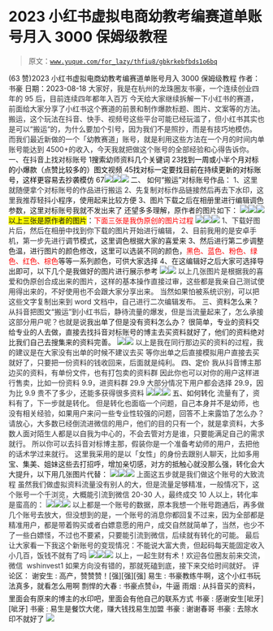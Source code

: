 # 2023 小红书虚拟电商幼教考编赛道单账号月入 3000 保姆级教程

> 原文：[`www.yuque.com/for_lazy/thfiu8/gbkrkebfbds1o6bq`](https://www.yuque.com/for_lazy/thfiu8/gbkrkebfbds1o6bq)

<ne-h2 id="89fd56f3" data-lake-id="89fd56f3"><ne-heading-ext><ne-heading-anchor></ne-heading-anchor><ne-heading-fold></ne-heading-fold></ne-heading-ext><ne-heading-content><ne-text id="u5fafd76a">(63 赞)2023 小红书虚拟电商幼教考编赛道单账号月入 3000 保姆级教程</ne-text></ne-heading-content></ne-h2> <ne-p id="u097e3a71" data-lake-id="u097e3a71"><ne-text id="u4ad4cbdc">作者： 书豪</ne-text></ne-p> <ne-p id="ua9383e7b" data-lake-id="ua9383e7b"><ne-text id="u1e2d2b88">日期：2023-08-18</ne-text></ne-p> <ne-p id="ueec2caaa" data-lake-id="ueec2caaa"><ne-text id="u5f4dbe05" style="color: rgb(47, 48, 52);">大家好，我是在杭州的龙珠圈友书豪，一个连续创业四年的 95 后，目前连续四年都年入百万</ne-text></ne-p> <ne-p id="u46653ee0" data-lake-id="u46653ee0"><ne-text id="u2a6df373" style="color: rgb(47, 48, 52);">今天给大家继续拆解一下小红书的赛道，前面给大家分享了小红书这个赛道的前景和制作爆款标题、图片、文案等的方法。</ne-text></ne-p> <ne-p id="ud47934c4" data-lake-id="ud47934c4"><ne-text id="ua61d3b01" style="color: rgb(47, 48, 52);">搬运，这个玩法在抖音、快手、视频号这些平台可能已经玩滥了，但小红书其实也是可以“搬运“的，为什么要加个引号，因为我们不是照抄，而是有技巧地模仿。</ne-text></ne-p> <ne-p id="u6d222cf5" data-lake-id="u6d222cf5"><ne-text id="u58d6f63a" style="color: rgb(47, 48, 52);">而我们最近新做的一个「幼教赛道」账号，就是利用这些方法在一个月的时间内单账号能达到 4500+的收入，今天我就把做这个账号的全部经验和心得告诉你。</ne-text></ne-p> <ne-p id="ud818b34e" data-lake-id="ud818b34e"><ne-text id="u3f2ce6f3" ne-bold="true">一、在抖音上找对标账号</ne-text></ne-p> <ne-oli index-type="0"><ne-oli-i>1</ne-oli-i><ne-oli-c class="ne-oli-content" id="ue7c6aaff" data-lake-id="ue7c6aaff"><ne-text id="u55a25549" style="color: rgb(0, 0, 0);">搜索</ne-text><ne-text id="ufa5b45bb" ne-bold="true">幼师资料</ne-text><ne-text id="u300f01df" style="color: rgb(0, 0, 0);">几个关键词</ne-text></ne-oli-c></ne-oli> <ne-oli index-type="0"><ne-oli-i>2</ne-oli-i></ne-oli><ne-oli index-type="0"><ne-oli-i>3</ne-oli-i><ne-oli-c class="ne-oli-content" id="uefddbf42" data-lake-id="uefddbf42"><ne-text id="u027d8638" style="color: rgb(0, 0, 0);">找到一周或小半个月对标的小爆款（点赞比较多的）图文视频</ne-text></ne-oli-c></ne-oli> <ne-oli index-type="0"><ne-oli-i>4</ne-oli-i></ne-oli><ne-oli index-type="0"><ne-oli-i>5</ne-oli-i><ne-oli-c class="ne-oli-content" id="uef736733" data-lake-id="uef736733"><ne-text id="ufb829cb4" style="color: rgb(0, 0, 0);">找对标一定要找目前在持续更新的对标账号，这样更容易去抄袭模仿</ne-text></ne-oli-c></ne-oli> <ne-oli index-type="0"><ne-oli-i>6</ne-oli-i></ne-oli><ne-oli index-type="0"><ne-oli-i>7</ne-oli-i><ne-oli-c class="ne-oli-content" id="u2a635c9b" data-lake-id="u2a635c9b"><ne-card data-card-name="image" data-card-type="inline" id="S3gk9" data-event-boundary="card">![](img/c7c0d64067a0a1e0b54fbacc337024a0.png)</ne-card><ne-card data-card-name="image" data-card-type="inline" id="fnRjF" data-event-boundary="card">![](img/41d5acd43241a12d55832bae069293d7.png)</ne-card><ne-card data-card-name="image" data-card-type="inline" id="iEomr" data-event-boundary="card">![](img/4eb6da615366a730ddcf44fb233a0a1f.png)</ne-card></ne-oli-c></ne-oli> <ne-p id="ue7e9f6a2" data-lake-id="ue7e9f6a2"><ne-text id="u667f01f3" ne-bold="true">二、 如何“搬运”对标账号作品：</ne-text></ne-p> <ne-p id="uc3cbf253" data-lake-id="uc3cbf253"><ne-text id="u12715f45" style="color: rgb(47, 48, 52);">1、这里就随便拿个对标账号的作品进行搬运</ne-text></ne-p> <ne-p id="uaaa628e5" data-lake-id="uaaa628e5"><ne-text id="ud6f51026" style="color: rgb(47, 48, 52);">2、先复制对标作品链接然后再去下水印，这里我推荐</ne-text><ne-text id="u35024a77" ne-bold="true">轻抖小程序，</ne-text><ne-text id="u2d65b6a5">使用起来比较方便</ne-text></ne-p> <ne-p id="u3471bb50" data-lake-id="u3471bb50"><ne-text id="u6861b994">3、图片下载之后在相册里进行编辑调色参数，这里对标账号我就不发出来了 还望多多理解，</ne-text><ne-text id="u673b70aa" ne-bold="true">原作者的图片如下</ne-text><ne-text id="ud7ae4ba2">：</ne-text></ne-p> <ne-p id="u55571783" data-lake-id="u55571783"><ne-card data-card-name="image" data-card-type="inline" id="k9HDA" data-event-boundary="card" style="color: rgb(47, 48, 52);">![](img/5585255f295c77eaa762fbf6d2691032.png)</ne-card><ne-card data-card-name="image" data-card-type="inline" id="gliWp" data-event-boundary="card" style="color: rgb(47, 48, 52);">![](img/c872361ec2aa9f48c0e89c5848907c0f.png)</ne-card><ne-card data-card-name="image" data-card-type="inline" id="DMOCO" data-event-boundary="card" style="color: rgb(47, 48, 52);">![](img/c522b518b25f4ef2936cc766c56bc04f.png)</ne-card></ne-p> <ne-p id="uc4cccda8" data-lake-id="uc4cccda8"><ne-text id="u183d48a9" style="background-color: yellow;">以上三张是原作者的图片</ne-text><ne-text id="u08ffc709">：</ne-text><ne-text id="u2d44f0c2" style="color: red;">下面三张是我伪原创的图片过程</ne-text></ne-p> <ne-p id="ub40f453b" data-lake-id="ub40f453b"><ne-card data-card-name="image" data-card-type="inline" id="oGywO" data-event-boundary="card" style="color: rgb(47, 48, 52);">![](img/89e8e80d298e9fb8ed551101c0bd05a2.png)</ne-card><ne-card data-card-name="image" data-card-type="inline" id="unBIq" data-event-boundary="card" style="color: rgb(47, 48, 52);">![](img/2ebf91cb688b809614c1895333af3495.png)</ne-card><ne-card data-card-name="image" data-card-type="inline" id="ATHsw" data-event-boundary="card" style="color: rgb(47, 48, 52);">![](img/9c11e97815cb85bcfd9b5f064a0881c1.png)</ne-card></ne-p> <ne-p id="ub6ee8c37" data-lake-id="ub6ee8c37"><ne-text id="u0af55b7c" style="color: rgb(47, 48, 52);">1、下载好图片后，然后在相册中找到你下载的图片开始进行编辑，</ne-text></ne-p> <ne-p id="u2203a14b" data-lake-id="u2203a14b"><ne-text id="uf9078a46" style="color: rgb(47, 48, 52);">2、目前我用的是安卓手机，第一步先进行</ne-text><ne-text id="u0b34e3f4" ne-bold="true">调节模式</ne-text><ne-text id="u013a736f">，这里调色根据大家的喜爱来</ne-text></ne-p> <ne-p id="u515a6ee8" data-lake-id="u515a6ee8"><ne-text id="u1e9eab84">3、然后进行第二步调整</ne-text><ne-text id="uf9abd89e" ne-bold="true">色温</ne-text><ne-text id="u305d55d7">，进行图片的颜色修改，这里可以选装不同的颜色，</ne-text><ne-text id="uf93bdc00" style="color: red;">黑色、蓝色、粉色、绿色、红色、棕色</ne-text><ne-text id="u984caf84">等等一系列颜色，可供大家选择</ne-text></ne-p> <ne-p id="ud31dec15" data-lake-id="ud31dec15"><ne-text id="u2f733f4a">4、在这编辑好之后大家可选择导出即可，以下几个是我做好的图片进行展示参考</ne-text></ne-p> <ne-p id="u2aac7d67" data-lake-id="u2aac7d67"><ne-card data-card-name="image" data-card-type="inline" id="mavWN" data-event-boundary="card" style="color: rgb(47, 48, 52);">![](img/46c9282bb0a5afba6f614526e87ed791.png)</ne-card><ne-card data-card-name="image" data-card-type="inline" id="dtHVa" data-event-boundary="card">![](img/c522b518b25f4ef2936cc766c56bc04f.png)</ne-card></ne-p> <ne-p id="u9aa7e101" data-lake-id="u9aa7e101"><ne-text id="u5fe9f88f" style="color: rgb(47, 48, 52);">以上几张图片是根据我的喜爱和伪原创合成出来的图片，这样的基本操作直接过审，这些都是我亲自己测试使用得出来的，不好使用也不会跟大家分享出来。</ne-text></ne-p> <ne-p id="ucbd28cf0" data-lake-id="ucbd28cf0"><ne-text id="u7abb8428" style="color: rgb(47, 48, 52);">当然如果怕被系统识别，可以把这些文字复制出来到 word 文档中，自己进行二次编辑发布。</ne-text></ne-p> <ne-p id="u030734c7" data-lake-id="u030734c7"><ne-text id="ua765e4f2" ne-bold="true">三、资料怎么来？</ne-text></ne-p> <ne-p id="uc0b480b1" data-lake-id="uc0b480b1"><ne-text id="ubdea35a2" style="color: rgb(47, 48, 52);">从抖音把图文“搬运”到小红书后，静待流量的爆发，但是当流量起来了，怎么承接这部分用户呢？也就是说</ne-text><ne-text id="ua78ee5df" ne-bold="true">我出单了但是没有资料怎么办</ne-text><ne-text id="u20cf243a">？</ne-text></ne-p> <ne-p id="u2ee97c29" data-lake-id="u2ee97c29"><ne-text id="u7cbb35f0">很简单，</ne-text><ne-text id="u502ba8e0" ne-bold="true">专业的资料交给专业的人去做</ne-text><ne-text id="u656542be">，直接去找抖音对标账号的博主去买资料就好了，他们的资料绝对比我们自己去搜集来的资料完善。</ne-text></ne-p> <ne-p id="u82912b79" data-lake-id="u82912b79"><ne-card data-card-name="image" data-card-type="inline" id="vQ1a4" data-event-boundary="card" style="color: rgb(47, 48, 52);">![](img/d31f87782b254ed5a9ecc7cf77be520f.png)</ne-card><ne-card data-card-name="image" data-card-type="inline" id="h9JVn" data-event-boundary="card">![](img/a4519a1f29e4779ab9535bfe7f7fca73.png)</ne-card></ne-p> <ne-p id="ubdd70d12" data-lake-id="ubdd70d12"><ne-text id="ufbda04b6" style="color: rgb(47, 48, 52);">以上是我在同行那边买的资料的过程，我的建议是在大家没有出单的时候不建议去买</ne-text></ne-p> <ne-p id="u248d8b4b" data-lake-id="u248d8b4b"><ne-text id="u1a6d8b55" style="color: rgb(47, 48, 52);">等你出单之后直接模拟用户直接去买就好了，只要把一份资料的钱收回来，后面就是纯利。</ne-text></ne-p> <ne-p id="ub15d0fa5" data-lake-id="ub15d0fa5"><ne-text id="u9cee609e" ne-bold="true">四、定价</ne-text></ne-p> <ne-p id="ud1052de4" data-lake-id="ud1052de4"><ne-text id="ub1ac9c8a" style="color: rgb(47, 48, 52);">我从抖音博主那边买的资料，有单份文件，也有打包卖的资料群</ne-text></ne-p> <ne-p id="u4206ac93" data-lake-id="u4206ac93"><ne-text id="u016e723a" style="color: rgb(47, 48, 52);">因此你也可以对你的用户这样进行售卖，比如一份资料 9.9，进资料群 29.9</ne-text></ne-p> <ne-p id="u8a51753f" data-lake-id="u8a51753f"><ne-text id="ube53d5e8" style="color: rgb(47, 48, 52);">大部分情况下用户都会选择 29.9，因为比 9.9 贵不了多少，还能多获得很多资料</ne-text></ne-p> <ne-p id="u47731984" data-lake-id="u47731984"><ne-card data-card-name="image" data-card-type="inline" id="sxC9Q" data-event-boundary="card" style="color: rgb(47, 48, 52);">![](img/f8a71f28d965f81b353c811e0a23329d.png)</ne-card><ne-card data-card-name="image" data-card-type="inline" id="XVu6E" data-event-boundary="card" style="color: rgb(47, 48, 52);">![](img/3ea9c8f0bd0181aa63b4c976a73c95ab.png)</ne-card><ne-card data-card-name="image" data-card-type="inline" id="rlUms" data-event-boundary="card" style="color: rgb(47, 48, 52);">![](img/ed8232e5fc0fd8063957172f12bd5e9a.png)</ne-card></ne-p> <ne-p id="u91e67a14" data-lake-id="u91e67a14"><ne-text id="u0c577bd8" ne-bold="true">五、如何转化</ne-text></ne-p> <ne-p id="ue7bef753" data-lake-id="ue7bef753"><ne-text id="u9746eba3" style="color: rgb(47, 48, 52);">流量有了，资料有了，下一步就是转化。</ne-text></ne-p> <ne-p id="ua4b36fef" data-lake-id="ua4b36fef"><ne-text id="u6ede13d8" style="color: rgb(47, 48, 52);">但是转化也面临一个问题，自己本身并不是幼师，也没有相关经验，如果用户来问一些专业性较强的问题，回答不上来露馅了怎么办？</ne-text></ne-p> <ne-p id="u62a33eb1" data-lake-id="u62a33eb1"><ne-text id="u440116c5" style="color: rgb(47, 48, 52);">请放心，大多数已经倒流进微信的用户，他们的目的只有一个，就是拿资料，大多数人面对陌生人都是以自我为中心的，不会去管对方是谁，只要能满足自己的需求就行。</ne-text></ne-p> <ne-p id="ue33df4ba" data-lake-id="ue33df4ba"><ne-text id="uc580e298" style="color: rgb(47, 48, 52);">所以你可以去抖音对标博主那，假装你是一个准备考幼师的用户，去把他的话术学过来就行。</ne-text></ne-p> <ne-p id="uc5f29380" data-lake-id="uc5f29380"><ne-text id="u04773c9e" style="color: rgb(47, 48, 52);">这里我采用的是以「女性」的身份去跟别人聊天，比如多用</ne-text><ne-text id="u07df51c7" ne-bold="true">宝、集美、姐妹</ne-text><ne-text id="uc61a498a">这些去打招呼，增加亲切感，对方的抵触心就没那么强，转化会大大提升，以下用几张图片代替：</ne-text></ne-p> <ne-p id="u493706b2" data-lake-id="u493706b2"><ne-card data-card-name="image" data-card-type="inline" id="msGQP" data-event-boundary="card" style="color: rgb(47, 48, 52);">![](img/f25192466e68c2015176322b6e516f43.png)</ne-card><ne-card data-card-name="image" data-card-type="inline" id="omoRD" data-event-boundary="card" style="color: rgb(47, 48, 52);">![](img/0065f415352f01bfd6f9757d36bc7fbe.png)</ne-card><ne-card data-card-name="image" data-card-type="inline" id="guW1i" data-event-boundary="card" style="color: rgb(47, 48, 52);">![](img/2a5b8ce5f132296136133c7fc4d59c32.png)</ne-card></ne-p> <ne-p id="u5529f3da" data-lake-id="u5529f3da"><ne-text id="u91d417b9" style="color: rgb(47, 48, 52);">上面这五步就是我们做这个账号的大致流程</ne-text></ne-p> <ne-p id="u511ee135" data-lake-id="u511ee135"><ne-text id="u57f3164e" style="color: rgb(47, 48, 52);">虽然我们做虚拟资料流量没有别人的大，但是流量足够精准，一般情况下，这个账号一个千浏览，大概能引流到微信 20-30 人，最终成交 10 人以上，转化率是蛮高的：</ne-text></ne-p> <ne-p id="u43f82773" data-lake-id="u43f82773"><ne-card data-card-name="image" data-card-type="inline" id="QeoD3" data-event-boundary="card" style="color: rgb(47, 48, 52);">![](img/90f2a6dbf50f27c7fc80fe9efedae889.png)</ne-card><ne-card data-card-name="image" data-card-type="inline" id="oHArx" data-event-boundary="card" style="color: rgb(47, 48, 52);">![](img/d438db093eb833bd7c2e71bdd99f911e.png)</ne-card><ne-card data-card-name="image" data-card-type="inline" id="sI0A9" data-event-boundary="card" style="color: rgb(47, 48, 52);">![](img/7d2846be03901de87c5e23526ed1cd47.png)</ne-card></ne-p> <ne-p id="uf42397f5" data-lake-id="uf42397f5"><ne-text id="ub8f66415" style="color: rgb(47, 48, 52);">以上都是一个账号的数据，原本我想一个账号跑通后，再多做几个账号去放大，但没想到的是，一个账号的消息你都回复不过来，因为全部都是精准用户，都是带着购买或者白嫖意愿的用户，成交自然就简单了，当然，也少不了一些白嫖怪，不过也不要紧，只要能引流到微信，后续就有转化的可能。</ne-text></ne-p> <ne-p id="ub75dcd6c" data-lake-id="ub75dcd6c"><ne-text id="ub4f3667b" style="color: rgb(47, 48, 52);">最后让大家看一下我这个新账号的变现情况：不能说大富大贵，但起码每天能固定收入小几百，饭钱不就有了吗</ne-text></ne-p> <ne-p id="ub0bffc4e" data-lake-id="ub0bffc4e"><ne-card data-card-name="image" data-card-type="inline" id="QHp4m" data-event-boundary="card" style="color: rgb(47, 48, 52);">![](img/a964d0671cb286feceecb20727912f37.png)</ne-card><ne-card data-card-name="image" data-card-type="inline" id="Vjgcq" data-event-boundary="card" style="color: rgb(47, 48, 52);">![](img/55395d981fd6c159bd7616fe4c6251ac.png)</ne-card><ne-card data-card-name="image" data-card-type="inline" id="IrMgn" data-event-boundary="card" style="color: rgb(47, 48, 52);">![](img/af6d675720725583a99d59da5df47aaa.png)</ne-card></ne-p> <ne-p id="u93b8aee4" data-lake-id="u93b8aee4"><ne-text id="u699a24f4" style="color: rgb(47, 48, 52); background-color: rgb(255, 255, 255);">以上，一起生财有术！欢迎各位圈友前来交流，微信  wshinvest1</ne-text></ne-p> <ne-p id="u28c11a9b" data-lake-id="u28c11a9b"><ne-text id="uf35d3d73" style="color: rgb(47, 48, 52);">如果方向没有错的，那就死磕到底，接下来交给时间就好。</ne-text></ne-p> <ne-hole id="uad85cc12" data-lake-id="uad85cc12"><ne-card data-card-name="hr" data-card-type="block" id="KXvBK" data-event-boundary="card"><ne-p id="u1c5aa481" data-lake-id="u1c5aa481"><ne-text id="u0da5db2d">评论区：</ne-text></ne-p> <ne-p id="u7ea24182" data-lake-id="u7ea24182"><ne-text id="u8212c113">谢安生 : 高产，赞赞赞！[强][强][强]</ne-text> <ne-text id="u2942c2fa">易生 : 书豪教练牛啊，这个小红书玩法真多，就看怎么用啊</ne-text> <ne-text id="u88c7aa27">剽悍的大春 : 书豪点赞👍，牛逼</ne-text> <ne-text id="u7f91800f">雨烟 : 从抖音买的资料，里面会有原来的博主的水印吧，里面会有他自己的联系方式</ne-text> <ne-text id="u81fcd905">书豪 : 感谢安生[呲牙][呲牙]</ne-text> <ne-text id="u54341cde">书豪 : 易生是餐饮大佬，赚大钱找易生加盟</ne-text> <ne-text id="u0a978fb1">书豪 : 谢谢春哥</ne-text> <ne-text id="uef221bf5">书豪 : 去除水印不就好了</ne-text></ne-p> <ne-p id="u029985f7" data-lake-id="u029985f7"><ne-card data-card-name="image" data-card-type="inline" id="XeQ9x" data-event-boundary="card">![](img/894d30a529e7c37bcd3392323c99941c.png)</ne-card></ne-p> <ne-hole id="uf20949e6" data-lake-id="uf20949e6"><ne-card data-card-name="hr" data-card-type="block" id="ydKSX" data-event-boundary="card"></ne-card></ne-hole></ne-card></ne-hole>